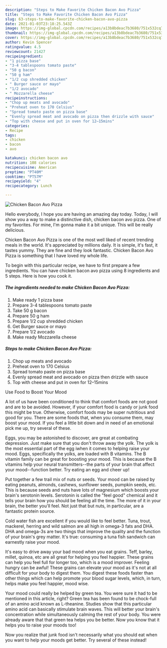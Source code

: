 ```yaml
---
description: "Steps to Make Favorite Chicken Bacon Avo Pizza"
title: "Steps to Make Favorite Chicken Bacon Avo Pizza"
slug: 63-steps-to-make-favorite-chicken-bacon-avo-pizza
date: 2021-01-03T23:18:25.543Z
image: https://img-global.cpcdn.com/recipes/a13b8bdeac7b3680/751x532cq70/chicken-bacon-avo-pizza-recipe-main-photo.jpg
thumbnail: https://img-global.cpcdn.com/recipes/a13b8bdeac7b3680/751x532cq70/chicken-bacon-avo-pizza-recipe-main-photo.jpg
cover: https://img-global.cpcdn.com/recipes/a13b8bdeac7b3680/751x532cq70/chicken-bacon-avo-pizza-recipe-main-photo.jpg
author: Kevin Spencer
ratingvalue: 4.5
reviewcount: 21427
recipeingredient:
- "1 pizza base"
- "3-4 tablespoons tomato paste"
- "50 g bacon"
- "50 g ham"
- "1/2 cup shredded chicken"
- " Burger sauce or mayo"
- "1/2 avocado"
- " Mozzarella cheese"
recipeinstructions:
- "Chop up meats and avocado"
- "Preheat oven to 170 Celsius"
- "Spread tomato paste on pizza base"
- "Evenly spread meat and avocado on pizza then drizzle with sauce"
- "Top with cheese and put in oven for 12–15mins"
categories:
- Recipe
tags:
- chicken
- bacon
- avo

katakunci: chicken bacon avo 
nutrition: 108 calories
recipecuisine: American
preptime: "PT40M"
cooktime: "PT57M"
recipeyield: "4"
recipecategory: Lunch

---
```



![Chicken Bacon Avo Pizza](https://img-global.cpcdn.com/recipes/a13b8bdeac7b3680/751x532cq70/chicken-bacon-avo-pizza-recipe-main-photo.jpg)

Hello everybody, I hope you are having an amazing day today. Today, I will show you a way to make a distinctive dish, chicken bacon avo pizza. One of my favorites. For mine, I'm gonna make it a bit unique. This will be really delicious.



Chicken Bacon Avo Pizza is one of the most well liked of recent trending meals in the world. It's appreciated by millions daily. It is simple, it's fast, it tastes yummy. They are fine and they look fantastic. Chicken Bacon Avo Pizza is something that I have loved my whole life.


To begin with this particular recipe, we have to first prepare a few ingredients. You can have chicken bacon avo pizza using 8 ingredients and 5 steps. Here is how you cook it.

<!--inarticleads1-->

##### The ingredients needed to make Chicken Bacon Avo Pizza:

1. Make ready 1 pizza base
1. Prepare 3-4 tablespoons tomato paste
1. Take 50 g bacon
1. Prepare 50 g ham
1. Prepare 1/2 cup shredded chicken
1. Get  Burger sauce or mayo
1. Prepare 1/2 avocado
1. Make ready  Mozzarella cheese




<!--inarticleads2-->

##### Steps to make Chicken Bacon Avo Pizza:

1. Chop up meats and avocado
1. Preheat oven to 170 Celsius
1. Spread tomato paste on pizza base
1. Evenly spread meat and avocado on pizza then drizzle with sauce
1. Top with cheese and put in oven for 12–15mins




Use Food to Boost Your Mood


A lot of us have been conditioned to think that comfort foods are not good and are to be avoided. However, if your comfort food is candy or junk food this might be true. Otherwise, comfort foods may be super nutritious and good for you. There are some foods that, when you consume them, may boost your mood. If you feel a little bit down and in need of an emotional pick me up, try several of these.

Eggs, you may be astonished to discover, are great at combating depression. Just make sure that you don't throw away the yolk. The yolk is the most essential part of the egg iwhen it comes to helping raise your mood. Eggs, specifically the yolks, are loaded with B vitamins. The B vitamin family can be great for boosting your mood. This is because the B vitamins help your neural transmitters--the parts of your brain that affect your mood--function better. Try eating an egg and cheer up!

Put together a few trail mix of nuts or seeds. Your mood can be raised by eating peanuts, almonds, cashews, sunflower seeds, pumpkin seeds, etc. This is because seeds and nuts have lots of magnesium which boosts your brain's serotonin levels. Serotonin is called the "feel good" chemical and it tells your brain how you should be feeling all the time. The more of it in your brain, the better you'll feel. Not just that but nuts, in particular, are a fantastic protein source.

Cold water fish are excellent if you would like to feel better. Tuna, trout, mackerel, herring and wild salmon are all high in omega-3 fats and DHA. DHA and omega-3s are two things that improve the quality and the function of your brain's grey matter. It's true: consuming a tuna fish sandwich can earnestly raise your mood. 

It's easy to drive away your bad mood when you eat grains. Teff, barley, millet, quinoa, etc are all great for helping you feel happier. These grains can help you feel full for longer too, which is a mood improver. Feeling hungry can be awful! These grains can elevate your mood as it's not at all difficult for your body to digest them. You digest these foods faster than other things which can help promote your blood sugar levels, which, in turn, helps make you feel happier, mood wise.

Your mood could really be helped by green tea. You were sure it had to be mentioned in this article, right? Green tea has been found to be chock-full of an amino acid known as L-theanine. Studies show that this particular amino acid can basically stimulate brain waves. This will better your brain's concentration while simultaneously calming the rest of your body. You were already aware that that green tea helps you be better. Now you know that it helps you to raise your moods too!

Now you realize that junk food isn't necessarily what you should eat when you want to help your moods get better. Try several of these instead!

